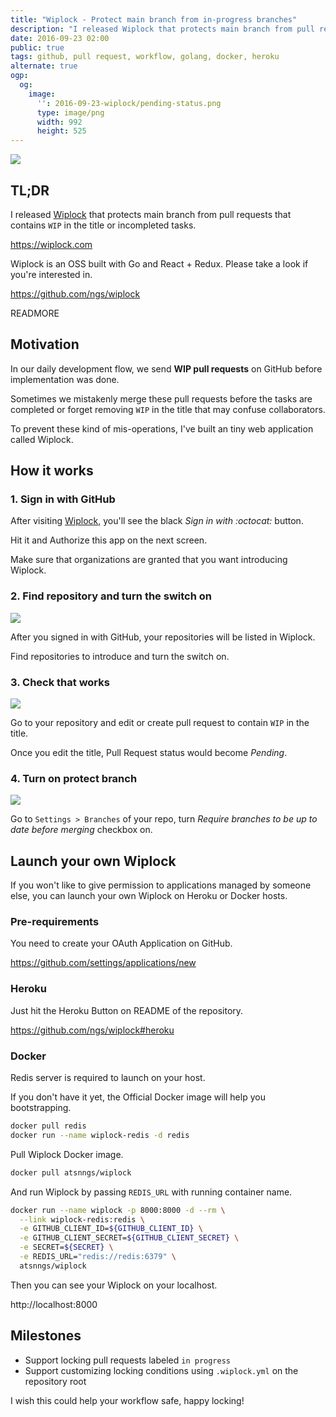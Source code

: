 ```yaml
---
title: "Wiplock - Protect main branch from in-progress branches"
description: "I released Wiplock that protects main branch from pull requests that contains WIP in the title or incompleted tasks."
date: 2016-09-23 02:00
public: true
tags: github, pull request, workflow, golang, docker, heroku
alternate: true
ogp:
  og:
    image:
      '': 2016-09-23-wiplock/pending-status.png
      type: image/png
      width: 992
      height: 525
---
```


![](images/2016-09-23-wiplock/screen.gif)

## TL;DR

I released [Wiplock] that protects main branch from pull requests that contains `WIP` in the title or incompleted tasks.

https://wiplock.com

Wiplock is an OSS built with Go and React + Redux. Please take a look if you're interested in.

https://github.com/ngs/wiplock

READMORE

## Motivation

In our daily development flow, we send **WIP pull requests** on GitHub before implementation was done.

Sometimes we mistakenly merge these pull requests before the tasks are completed or forget removing `WIP` in the title that may confuse collaborators.

To prevent these kind of mis-operations, I've built an tiny web application called Wiplock.

## How it works

### 1. Sign in with GitHub

After visiting [Wiplock], you'll see the black _Sign in with :octocat:_ button.

Hit it and Authorize this app on the next screen.

Make sure that organizations are granted that you want introducing Wiplock.

### 2. Find repository and turn the switch on

![](images/2016-09-23-wiplock/switch.gif)

After you signed in with GitHub, your repositories will be listed in Wiplock.

Find repositories to introduce and turn the switch on.

### 3. Check that works

![](images/2016-09-23-wiplock/pending-status.png)

Go to your repository and edit or create pull request to contain `WIP` in the title.

Once you edit the title, Pull Request status would become _Pending_.

### 4. Turn on protect branch

![](images/2016-09-23-wiplock/protect-branch.png)

Go to `Settings > Branches` of your repo, turn _Require branches to be up to date before merging_ checkbox on.

## Launch your own Wiplock

If you won't like to give permission to applications managed by someone else, you can launch your own Wiplock on Heroku or Docker hosts.

### Pre-requirements

You need to create your OAuth Application on GitHub.

https://github.com/settings/applications/new

### Heroku

Just hit the Heroku Button on README of the repository.

https://github.com/ngs/wiplock#heroku

### Docker

Redis server is required to launch on your host.

If you don't have it yet, the Official Docker image will help you bootstrapping.

```sh
docker pull redis
docker run --name wiplock-redis -d redis
```

Pull Wiplock Docker image.

```sh
docker pull atsnngs/wiplock
```

And run Wiplock by passing `REDIS_URL` with running container name.

```sh
docker run --name wiplock -p 8000:8000 -d --rm \
  --link wiplock-redis:redis \
  -e GITHUB_CLIENT_ID=${GITHUB_CLIENT_ID} \
  -e GITHUB_CLIENT_SECRET=${GITHUB_CLIENT_SECRET} \
  -e SECRET=${SECRET} \
  -e REDIS_URL="redis://redis:6379" \
  atsnngs/wiplock
```

Then you can see your Wiplock on your localhost.

http://localhost:8000

## Milestones

- Support locking pull requests labeled `in progress`
- Support customizing locking conditions using `.wiplock.yml` on the repository root

I wish this could help your workflow safe, happy locking!

[Wiplock]: https://wiplock.com

